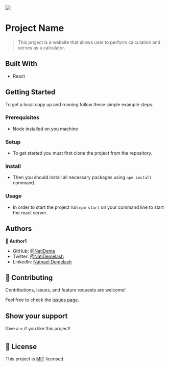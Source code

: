![](https://img.shields.io/badge/Microverse-blueviolet)

# Project Name

> This project is a website that allows user to perform calculation and serves as a calculator.


## Built With

- React

<!-- ## Live Demo

[Live Demo Link](https://livedemo.com) -->


## Getting Started

To get a local copy up and running follow these simple example steps.

### Prerequisites
- Node installed on you machine
### Setup
- To get started you must first clone the project from the repository.
### Install
- Then you should install all necessary packages using `npm install` command.
### Usage
- In order to start the project run `npm start` on your command line to start the react server.




## Authors

👤 **Author1**

- GitHub: [@NatiDeme](https://github.com/NatiDeme)
- Twitter: [@NatiDemelash](https://twitter.com/NatiDemelash)
- LinkedIn: [Natnael Demelash](https://www.linkedin.com/in/natnael-demelash/)

## 🤝 Contributing

Contributions, issues, and feature requests are welcome!

Feel free to check the [issues page](../../issues/).

## Show your support

Give a ⭐️ if you like this project!

## 📝 License

This project is [MIT](./MIT.md) licensed.
